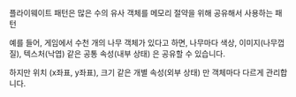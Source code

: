 플라이웨이트 패턴은 많은 수의 유사 객체를 메모리 절약을 위해 공유해서 사용하는 패턴

예를 들어, 게임에서 수천 개의 나무 객체가 있다고 하면,
나무마다 색상, 이미지(나무껍질), 텍스처(낙엽) 같은 공통 속성(내부 상태) 은 공유할 수 있습니다.

하지만 위치 (x좌표, y좌표), 크기 같은 개별 속성(외부 상태) 만 객체마다 다르게 관리합니다.